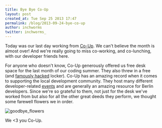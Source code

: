 ```yaml
---
title: Bye Bye Co-Up
layout: post
created_at: Tue Sep 25 2013 17:47
permalink: /blog/2013-09-24-bye-co-up
author: inchworms
twitter: inchworms_
---
```


Today was our last day working from [Co-Up](https://twitter.com/co_up). We can't believe the month is almost over! And we're really going to miss co-working, and co-lunching, with our developer friends here. 

For anyone who doesn't know, Co-Up generously offered us free desk space for the last month of our coding summer. They also threw in a free (and [famously hacked](http://inchworms.net/blog/2013-09-17-hardware-hack/) locker). Co-Up has an amazing record when it comes to supporting the local development community. They host many different developer-related [events](http://co-up.de/events.html) and are generally an amazing resource for Berlin developers. Since we're so grateful to them, not just for the desk we've worked from but also for all the other great deeds they perform, we thought some farewell flowers we in order. 

![goodbye_flowers](https://pbs.twimg.com/media/BVAALjkCAAADIl2.jpg)

We <3 you Co-Up.
